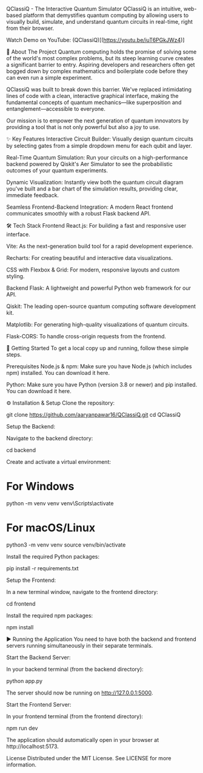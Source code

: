 QClassiQ - The Interactive Quantum Simulator
QClassiQ is an intuitive, web-based platform that demystifies quantum computing by allowing users to visually build, simulate, and understand quantum circuits in real-time, right from their browser.

Watch Demo on YouTube:
(QClassiQ)[(https://youtu.be/iuT6PGkJWz4)]

🚀 About The Project
Quantum computing holds the promise of solving some of the world's most complex problems, but its steep learning curve creates a significant barrier to entry. Aspiring developers and researchers often get bogged down by complex mathematics and boilerplate code before they can even run a simple experiment.

QClassiQ was built to break down this barrier. We've replaced intimidating lines of code with a clean, interactive graphical interface, making the fundamental concepts of quantum mechanics—like superposition and entanglement—accessible to everyone.

Our mission is to empower the next generation of quantum innovators by providing a tool that is not only powerful but also a joy to use.

✨ Key Features
Interactive Circuit Builder: Visually design quantum circuits by selecting gates from a simple dropdown menu for each qubit and layer.

Real-Time Quantum Simulation: Run your circuits on a high-performance backend powered by Qiskit's Aer Simulator to see the probabilistic outcomes of your quantum experiments.

Dynamic Visualization: Instantly view both the quantum circuit diagram you've built and a bar chart of the simulation results, providing clear, immediate feedback.

Seamless Frontend-Backend Integration: A modern React frontend communicates smoothly with a robust Flask backend API.

🛠️ Tech Stack
Frontend
React.js: For building a fast and responsive user interface.

Vite: As the next-generation build tool for a rapid development experience.

Recharts: For creating beautiful and interactive data visualizations.

CSS with Flexbox & Grid: For modern, responsive layouts and custom styling.

Backend
Flask: A lightweight and powerful Python web framework for our API.

Qiskit: The leading open-source quantum computing software development kit.

Matplotlib: For generating high-quality visualizations of quantum circuits.

Flask-CORS: To handle cross-origin requests from the frontend.

🏁 Getting Started
To get a local copy up and running, follow these simple steps.

Prerequisites
Node.js & npm: Make sure you have Node.js (which includes npm) installed. You can download it here.

Python: Make sure you have Python (version 3.8 or newer) and pip installed. You can download it here.

⚙️ Installation & Setup
Clone the repository:

git clone https://github.com/aaryanpawar16/QClassiQ.git
cd QClassiQ

Setup the Backend:

Navigate to the backend directory:

cd backend

Create and activate a virtual environment:

# For Windows
python -m venv venv
venv\Scripts\activate

# For macOS/Linux
python3 -m venv venv
source venv/bin/activate

Install the required Python packages:

pip install -r requirements.txt

Setup the Frontend:

In a new terminal window, navigate to the frontend directory:

cd frontend

Install the required npm packages:

npm install

▶️ Running the Application
You need to have both the backend and frontend servers running simultaneously in their separate terminals.

Start the Backend Server:

In your backend terminal (from the backend directory):

python app.py

The server should now be running on http://127.0.0.1:5000.

Start the Frontend Server:

In your frontend terminal (from the frontend directory):

npm run dev

The application should automatically open in your browser at http://localhost:5173.

License
Distributed under the MIT License. See LICENSE for more information.
